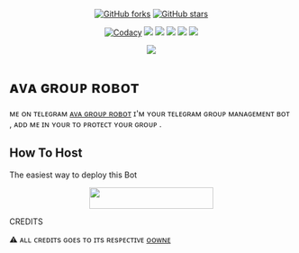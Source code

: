 <p align="center">
    <a href="https://github.com/Jatindalal875/advance_bot"><img src="https://img.shields.io/github/forks/Mr-dark-prince/MashaRoBot?style=for-the-badge" alt="GitHub forks" /></a>
    <a href="https://github.com/Jatindalal875/advance_bot/stargazers"><img src="https://img.shields.io/github/stars/Jatindalal875/advance_bot?style=for-the-badge" alt="GitHub stars" /></a>
</p>
<p align="center">
    <a href="https://app.codacy.com/manual/Jatindalal875/advance_bot/dashboard"> <img src="https://img.shields.io/codacy/grade/4d58f2a402b54aed8a7d95f7add45a81?color=brightgreen&logo=codacy&logoColor=green&style=for-the-badge" alt="Codacy" /></a>
    <a href="https://github.com/Jatindalal875/advance_bot"> <img src="https://img.shields.io/github/repo-size/Jatindalal875/advance_bot?color=orange&logo=github&logoColor=green&style=for-the-badge" /></a>
    <a href="https://github.com/Jatindalal875/advance_bot/commits/prince"> <img src="https://img.shields.io/github/last-commit/Jatindalal875/advance_bot?color=brown&logo=github&logoColor=green&style=for-the-badge" /></a>
    <a href="https://github.com/Jatindalal875/advance_bot/issues"> <img src="https://img.shields.io/github/issues/Jatindalal875/advance_bot?color=blueviolet&logo=github&logoColor=green&style=for-the-badge" /></a>
    <a href="https://github.com/Jatindalal875/advance_bot/network/members"> <img src="https://img.shields.io/github/forks/Jatindalal875/advance_bot?color=red&logo=github&logoColor=green&style=for-the-badge" /></a>  
    <a href="https://pypi.org/project/Telethon/"> <img src="https://img.shields.io/pypi/v/telethon?color=yellow&label=telethon&logo=python&logoColor=green&style=for-the-badge" /></a>
</p>

<p align="center">
  <img src="https://telegra.ph/file/190d578862db05f0a8898.jpg">
</p>

# ᴀᴠᴀ ɢʀᴏᴜᴘ ʀᴏʙᴏᴛ
ᴍᴇ  ᴏɴ ᴛᴇʟᴇɢʀᴀᴍ [ᴀᴠᴀ ɢʀᴏᴜᴘ ʀᴏʙᴏᴛ](https://t.me/Ava_group_RoBot)
ɪ'ᴍ ʏᴏᴜʀ ᴛᴇʟᴇɢʀᴀᴍ ɢʀᴏᴜᴘ ᴍᴀɴᴀɢᴇᴍᴇɴᴛ ʙᴏᴛ , ᴀᴅᴅ ᴍᴇ ɪɴ ʏᴏᴜʀ ᴛᴏ ᴘʀᴏᴛᴇᴄᴛ ʏᴏᴜʀ ɢʀᴏᴜᴘ .
## How To Host
The easiest way to deploy this Bot
<p align="center"><a href="https://heroku.com/deploy?template=https://github.com/Jatindalal875/advance_bot"> <img src="https://img.shields.io/badge/Deploy%20To%20Heroku-black?style=for-the-badge&logo=heroku" width="220" height="38.45"/></a></p>
 
CREDITS

⚠️ ᴀʟʟ ᴄʀᴇᴅɪᴛs ɢᴏᴇs ᴛᴏ ɪᴛs ʀᴇsᴘᴇᴄᴛɪᴠᴇ [ᴏᴏᴡɴᴇ](https://t.me/Hunter_is_back)

